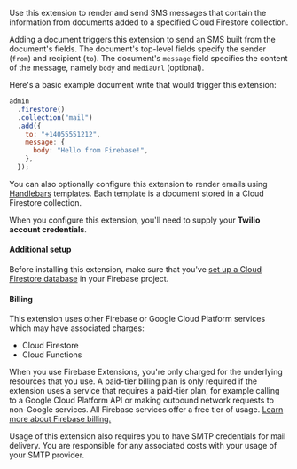 Use this extension to render and send SMS messages that contain the information from documents added to a specified Cloud Firestore collection.

Adding a document triggers this extension to send an SMS built from the document's fields. The document's top-level fields specify the sender (`from`) and recipient (`to`). The document's `message` field specifies the content of the message, namely `body` and `mediaUrl` (optional).

Here's a basic example document write that would trigger this extension:

```js
admin
  .firestore()
  .collection("mail")
  .add({
    to: "+14055551212",
    message: {
      body: "Hello from Firebase!",
    },
  });
```

You can also optionally configure this extension to render emails using [Handlebars](https://handlebarsjs.com/) templates. Each template is a document stored in a Cloud Firestore collection.

When you configure this extension, you'll need to supply your **Twilio account credentials**.

#### Additional setup

Before installing this extension, make sure that you've [set up a Cloud Firestore database](https://firebase.google.com/docs/firestore/quickstart) in your Firebase project.

#### Billing

This extension uses other Firebase or Google Cloud Platform services which may have associated charges:

- Cloud Firestore
- Cloud Functions

When you use Firebase Extensions, you're only charged for the underlying resources that you use. A paid-tier billing plan is only required if the extension uses a service that requires a paid-tier plan, for example calling to a Google Cloud Platform API or making outbound network requests to non-Google services. All Firebase services offer a free tier of usage. [Learn more about Firebase billing.](https://firebase.google.com/pricing)

Usage of this extension also requires you to have SMTP credentials for mail delivery. You are responsible for any associated costs with your usage of your SMTP provider.
